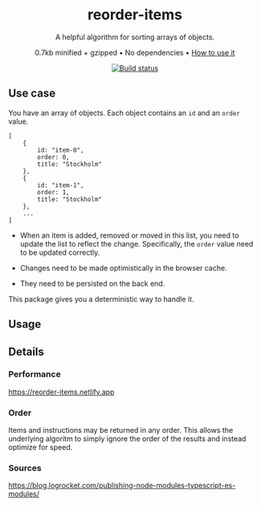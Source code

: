 
<h1 align="center">reorder-items</h1>

<p align="center">A helpful algorithm for sorting arrays of objects.</p>

<p align="center">0.7kb minified + gzipped &bull; No dependencies &bull; <a href="#usage">How to use it</a></p>

<div align="center">
    <a href="https://www.travis-ci.com/martenbjork/reorder-items">
        <img src="https://www.travis-ci.com/martenbjork/reorder-items.svg?branch=main" alt="Build status">
    </a>
</div>

## Use case

You have an array of objects. Each object contains an `id` and an `order` value.

```
[
    {
        id: "item-0",
        order: 0,
        title: "Stockholm"
    },
    {
        id: "item-1",
        order: 1,
        title: "Stockholm"
    },
    ...
]
```

- When an item is added, removed or moved in this list, you need to update the list to reflect the change. Specifically, the `order` value need to be updated correctly.

- Changes need to be made optimistically in the browser cache.

- They need to be persisted on the back end.

This package gives you a deterministic way to handle it.

## Usage

## Details

### Performance

https://reorder-items.netlify.app

### Order

Items and instructions may be returned in any order. This allows the underlying algoritm to simply ignore the order of the results and instead optimize for speed.

### Sources

https://blog.logrocket.com/publishing-node-modules-typescript-es-modules/
